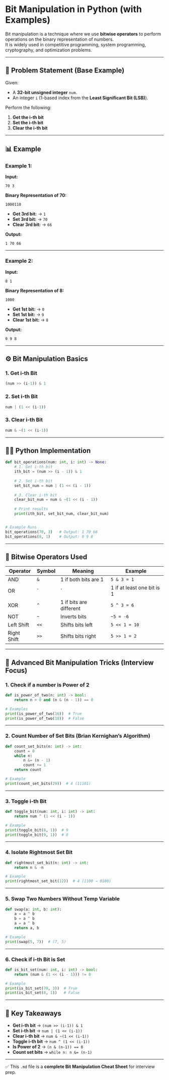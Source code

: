 # Bit Manipulation in Python (with Examples)

Bit manipulation is a technique where we use **bitwise operators** to perform operations on the binary representation of numbers.  
It is widely used in competitive programming, system programming, cryptography, and optimization problems.

---

## 📌 Problem Statement (Base Example)

Given:
- A **32-bit unsigned integer** `num`.
- An integer `i` (1-based index from the **Least Significant Bit (LSB)**).  

Perform the following:
1. **Get the i-th bit**  
2. **Set the i-th bit**  
3. **Clear the i-th bit**

---

## 📊 Example

### Example 1:
**Input:**  
```
70 3
```

**Binary Representation of 70:**  
```
1000110
```

- **Get 3rd bit:** → `1`  
- **Set 3rd bit:** → `70`  
- **Clear 3rd bit:** → `66`

**Output:**  
```
1 70 66
```

---

### Example 2:
**Input:**  
```
8 1
```

**Binary Representation of 8:**  
```
1000
```

- **Get 1st bit:** → `0`  
- **Set 1st bit:** → `9`  
- **Clear 1st bit:** → `8`

**Output:**  
```
0 9 8
```

---

## ⚙️ Bit Manipulation Basics

### 1. **Get i-th Bit**
```python
(num >> (i-1)) & 1
```

### 2. **Set i-th Bit**
```python
num | (1 << (i-1))
```

### 3. **Clear i-th Bit**
```python
num & ~(1 << (i-1))
```

---

## 🧑‍💻 Python Implementation

```python
def bit_operations(num: int, i: int) -> None:
    # 1. Get i-th bit
    ith_bit = (num >> (i - 1)) & 1
    
    # 2. Set i-th bit
    set_bit_num = num | (1 << (i - 1))
    
    # 3. Clear i-th bit
    clear_bit_num = num & ~(1 << (i - 1))
    
    # Print results
    print(ith_bit, set_bit_num, clear_bit_num)


# Example Runs
bit_operations(70, 3)   # Output: 1 70 66
bit_operations(8, 1)    # Output: 0 9 8
```

---

## 🔎 Bitwise Operators Used

| Operator | Symbol | Meaning | Example |
|----------|--------|----------|---------|
| AND      | `&`    | 1 if both bits are 1 | `5 & 3 = 1` |
| OR       | `|`    | 1 if at least one bit is 1 | `5 | 3 = 7` |
| XOR      | `^`    | 1 if bits are different | `5 ^ 3 = 6` |
| NOT      | `~`    | Inverts bits | `~5 = -6` |
| Left Shift | `<<` | Shifts bits left | `5 << 1 = 10` |
| Right Shift| `>>` | Shifts bits right | `5 >> 1 = 2` |

---

## 🚀 Advanced Bit Manipulation Tricks (Interview Focus)

### 1. **Check if a number is Power of 2**
```python
def is_power_of_two(n: int) -> bool:
    return n > 0 and (n & (n - 1)) == 0

# Examples
print(is_power_of_two(16))  # True
print(is_power_of_two(18))  # False
```

---

### 2. **Count Number of Set Bits (Brian Kernighan’s Algorithm)**
```python
def count_set_bits(n: int) -> int:
    count = 0
    while n:
        n &= (n - 1)
        count += 1
    return count

# Example
print(count_set_bits(29))  # 4 (11101)
```

---

### 3. **Toggle i-th Bit**
```python
def toggle_bit(num: int, i: int) -> int:
    return num ^ (1 << (i - 1))

# Example
print(toggle_bit(8, 1))  # 9
print(toggle_bit(9, 1))  # 8
```

---

### 4. **Isolate Rightmost Set Bit**
```python
def rightmost_set_bit(n: int) -> int:
    return n & -n

# Example
print(rightmost_set_bit(12))  # 4 (1100 → 0100)
```

---

### 5. **Swap Two Numbers Without Temp Variable**
```python
def swap(a: int, b: int):
    a = a ^ b
    b = a ^ b
    a = a ^ b
    return a, b

# Example
print(swap(5, 7))  # (7, 5)
```

---

### 6. **Check if i-th Bit is Set**
```python
def is_bit_set(num: int, i: int) -> bool:
    return (num & (1 << (i - 1))) != 0

# Example
print(is_bit_set(70, 3))  # True
print(is_bit_set(8, 1))   # False
```

---

## 🎯 Key Takeaways

- **Get i-th bit** → `(num >> (i-1)) & 1`  
- **Set i-th bit** → `num | (1 << (i-1))`  
- **Clear i-th bit** → `num & ~(1 << (i-1))`  
- **Toggle i-th bit** → `num ^ (1 << (i-1))`  
- **Is Power of 2** → `(n & (n-1)) == 0`  
- **Count set bits** → `while n: n &= (n-1)`  

---

✅ This `.md` file is a **complete Bit Manipulation Cheat Sheet** for interview prep.
